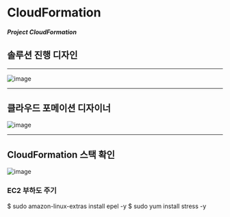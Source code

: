 # CloudFormation
##### Project CloudFormation

## 솔루션 진행 디자인
***
![image](https://user-images.githubusercontent.com/77655831/136135112-9050be87-f950-464b-9251-6aef89700e1c.png)

***
## 클라우드 포메이션 디자이너

![image](https://user-images.githubusercontent.com/77655831/136135163-aad7f2d6-167d-4d12-a8bf-43f53d113e8e.png)

***

## CloudFormation 스택 확인
![image](https://user-images.githubusercontent.com/77655831/136135678-fc33e765-6161-4e96-9c0f-cd235e8b275c.png)

### EC2 부하도 주기
$ sudo amazon-linux-extras install epel -y
$ sudo yum install stress -y
